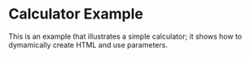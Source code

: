 # Calculator Example

This is an example that illustrates a simple calculator; it shows how to
dymamically create HTML and use parameters.